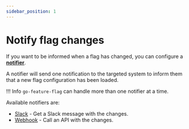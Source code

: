```yaml
---
sidebar_position: 1
---
```


# Notify flag changes

If you want to be informed when a flag has changed, you can configure a [**notifier**](https://pkg.go.dev/github.com/thomaspoignant/go-feature-flag#NotifierConfig).

A notifier will send one notification to the targeted system to inform them that a new flag configuration has been loaded.

!!! Info
    `go-feature-flag` can handle more than one notifier at a time.

Available notifiers are:

- [Slack](slack.md) - Get a Slack message with the changes.
- [Webhook](webhook.md) - Call an API with the changes.
